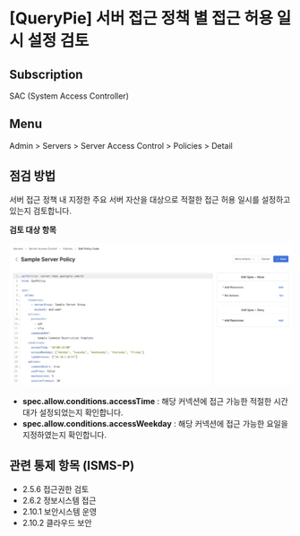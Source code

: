 # [QueryPie] 서버 접근 정책 별 접근 허용 일시 설정 검토

## Subscription 
SAC (System Access Controller)

## Menu 
Admin > Servers > Server Access Control > Policies > Detail

## 점검 방법 
서버 접근 정책 내 지정한 주요 서버 자산을 대상으로 적절한 접근 허용 일시를 설정하고 있는지 검토합니다.

**검토 대상 항목**

![Server Policy Edit Mode](images/server-policy-edit-mode.png)
- **spec.allow.conditions.accessTime** : 해당 커넥션에 접근 가능한 적절한 시간대가 설정되었는지 확인합니다. 
- **spec.allow.conditions.accessWeekday** : 해당 커넥션에 접근 가능한 요일을 지정하였는지 확인합니다. 

## 관련 통제 항목 (ISMS-P)
- 2.5.6 접근권한 검토
- 2.6.2 정보시스템 접근
- 2.10.1 보안시스템 운영
- 2.10.2 클라우드 보안
